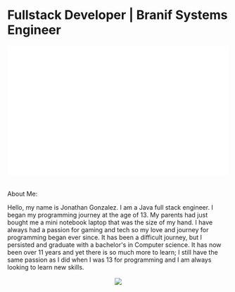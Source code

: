 # Fullstack Developer | Branif Systems Engineer
<a href="https://github.com/jstrieb/github-stats" align="center">

<!-- ![](https://github.com/Gjonathan252/GitHub-Stats-Visualization/blob/master/generated/overview.svg) -->
![](https://github.com/Gjonathan252/GitHub-Stats-Visualization/blob/master/generated/languages.svg)

</a>

<br/>
About Me:
<p align="left">
Hello, my name is Jonathan Gonzalez. I am a Java full stack engineer. I began my programming journey at the age of 13. My parents had just bought me a mini notebook laptop that was the size of my hand. I have always had a passion for gaming and tech so my love and journey for programming began ever since. It has been a difficult journey, but I persisted and graduate with a bachelor's in Computer science. It has now been over 11 years and yet there is so much more to learn; I still have the same passion as I did when I was 13 for programming and I am always looking to learn new skills.
</p>
<p align="center">
  <a href="https://www.linkedin.com/in/jonathan-gonzalez-delacruz/" target="_blank">
    <img src="https://img.shields.io/static/v1?label=&labelColor=0A66C2&message=Connect&color=0A66C2&style=flat-square&logo=linkedin" align="center" />
  </a>
</p>

